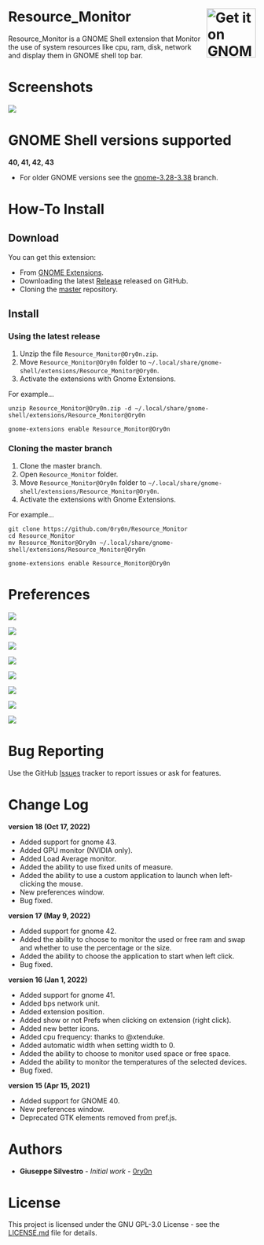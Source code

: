 [ego]: https://extensions.gnome.org/extension/1634/resource-monitor/

# Resource_Monitor [<img src="https://raw.githubusercontent.com/andyholmes/gnome-shell-extensions-badge/master/get-it-on-ego.svg?sanitize=true" alt="Get it on GNOME Extensions" height="100" align="right">][ego]
Resource_Monitor is a GNOME Shell extension that Monitor the use of system resources like cpu, ram, disk, network and display them in GNOME shell top bar.

# Screenshots
![](/images/main.png)

# GNOME Shell versions supported
**40, 41, 42, 43**
- For older GNOME versions see the [gnome-3.28-3.38](../../tree/gnome-3.28-3.38) branch.

# How-To Install
## Download
You can get this extension:

- From [GNOME Extensions](https://extensions.gnome.org/extension/1634/resource-monitor/).
- Downloading the latest [Release](../../releases/latest) released on GitHub.
- Cloning the [master](../../tree/master) repository.
## Install
### Using the latest release
1. Unzip the file `Resource_Monitor@Ory0n.zip`.
2. Move `Resource_Monitor@Ory0n` folder to `~/.local/share/gnome-shell/extensions/Resource_Monitor@Ory0n`.
3. Activate the extensions with Gnome Extensions.

For example...
```
unzip Resource_Monitor@Ory0n.zip -d ~/.local/share/gnome-shell/extensions/Resource_Monitor@Ory0n

gnome-extensions enable Resource_Monitor@Ory0n
```

### Cloning the master branch
1. Clone the master branch.
2. Open `Resource_Monitor` folder.
3. Move `Resource_Monitor@Ory0n` folder to `~/.local/share/gnome-shell/extensions/Resource_Monitor@Ory0n`.
4. Activate the extensions with Gnome Extensions.

For example...
```
git clone https://github.com/0ry0n/Resource_Monitor
cd Resource_Monitor
mv Resource_Monitor@Ory0n ~/.local/share/gnome-shell/extensions/Resource_Monitor@Ory0n

gnome-extensions enable Resource_Monitor@Ory0n
```

# Preferences
![](/images/global.png)

![](/images/cpu.png)

![](/images/ram.png)

![](/images/swap.png)

![](/images/disk.png)

![](/images/net.png)

![](/images/thermal.png)

![](/images/gpu.png)

# Bug Reporting
Use the GitHub [Issues](../../issues) tracker to report issues or ask for features.

# Change Log
**version 18 (Oct 17, 2022)**
- Added support for gnome 43.
- Added GPU monitor (NVIDIA only).
- Added Load Average monitor.
- Added the ability to use fixed units of measure.
- Added the ability to use a custom application to launch when left-clicking the mouse.
- New preferences window.
- Bug fixed.

**version 17 (May 9, 2022)**
- Added support for gnome 42.
- Added the ability to choose to monitor the used or free ram and swap and whether to use the percentage or the size.
- Added the ability to choose the application to start when left click.
- Bug fixed.

**version 16 (Jan 1, 2022)**
- Added support for gnome 41.
- Added bps network unit.
- Added extension position.
- Added show or not Prefs when clicking on extension (right click).
- Added new better icons.
- Added cpu frequency: thanks to @xtenduke.
- Added automatic width when setting width to 0.
- Added the ability to choose to monitor used space or free space.
- Added the ability to monitor the temperatures of the selected devices.
- Bug fixed.

**version 15 (Apr 15, 2021)**
- Added support for GNOME 40.
- New preferences window.
- Deprecated GTK elements removed from pref.js.

# Authors
- **Giuseppe Silvestro** - *Initial work* - [0ry0n](https://github.com/0ry0n)

# License
This project is licensed under the GNU GPL-3.0 License - see the [LICENSE.md](/LICENSE) file for details.
